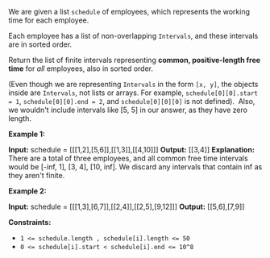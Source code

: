 We are given a list `schedule` of employees, which represents the working time for each employee.

Each employee has a list of non-overlapping `Intervals`, and these intervals are in sorted order.

Return the list of finite intervals representing **common, positive-length free time** for _all_ employees, also in sorted order.

(Even though we are representing `Intervals` in the form `[x, y]`, the objects inside are `Intervals`, not lists or arrays. For example, `schedule[0][0].start = 1`, `schedule[0][0].end = 2`, and `schedule[0][0][0]` is not defined).  Also, we wouldn't include intervals like \[5, 5\] in our answer, as they have zero length.

**Example 1:**

**Input:** schedule = \[\[\[1,2\],\[5,6\]\],\[\[1,3\]\],\[\[4,10\]\]\]
**Output:** \[\[3,4\]\]
**Explanation:** There are a total of three employees, and all common
free time intervals would be \[-inf, 1\], \[3, 4\], \[10, inf\].
We discard any intervals that contain inf as they aren't finite.

**Example 2:**

**Input:** schedule = \[\[\[1,3\],\[6,7\]\],\[\[2,4\]\],\[\[2,5\],\[9,12\]\]\]
**Output:** \[\[5,6\],\[7,9\]\]

**Constraints:**

*   `1 <= schedule.length , schedule[i].length <= 50`
*   `0 <= schedule[i].start < schedule[i].end <= 10^8`